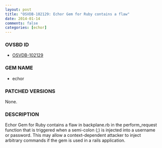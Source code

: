 ```yaml
---
layout: post
title: "OSVDB-102129: Echor Gem for Ruby contains a flaw"
date: 2014-01-14
comments: false
categories: [echor]
---
```





### OVSBD ID

* [OSVDB-102129](http://osvdb.org/show/osvdb/102129)


### GEM NAME

* echor


### PATCHED VERSIONS

None.

### DESCRIPTION

Echor Gem for Ruby contains a flaw in backplane.rb in the perform_request function that is triggered when a semi-colon (;) is injected into a username or password. This may allow a context-dependent attacker to inject arbitrary commands if the gem is used in a rails application.
